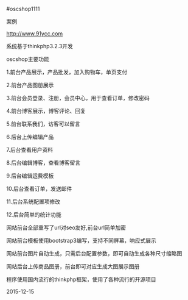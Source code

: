 #oscshop1111

案例

http://www.91ycc.com

系统基于thinkphp3.2.3开发

oscshop主要功能

1.前台产品展示，产品批发，加入购物车，单页支付

2.前台产品图册展示

3.前台会员登录、注册，会员中心，用于查看订单，修改密码

4.前台博客展示，博客评论、回复

5.前台联系我们，访客可以留言

6.后台上传编辑产品

7.后台查看用户资料

8.后台编辑博客，查看博客留言

9.后台编辑运费模板

10.后台查看订单，发送邮件

11.后台系统配置项修改

12.后台简单的统计功能

网站前台全部重写了url对seo友好,前台url简单加密

网站前台模板使用bootstrap3编写，支持不同屏幕，响应式展示

网站前台图片自动生成，只需后台配置参数，即可自动生成各种尺寸缩略图

网站后台上传商品图册，前台即可对应生成大图展示图册

程序使用国内流行的thinkphp框架，使用了各种流行的开源项目 


2015-12-15